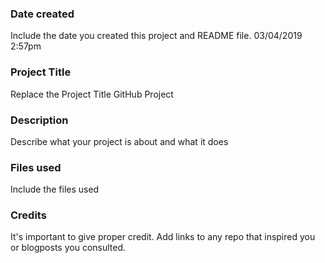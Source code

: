 ### Date created
Include the date you created this project and README file.
03/04/2019 2:57pm

### Project Title
Replace the Project Title
GitHub Project

### Description
Describe what your project is about and what it does

### Files used
Include the files used

### Credits
It's important to give proper credit. Add links to any repo that inspired you or blogposts you consulted.

